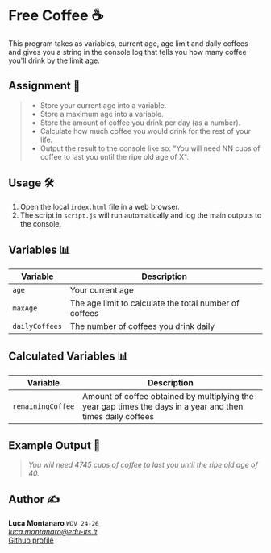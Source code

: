 # Free Coffee ☕️

This program takes as variables, current age, age limit and daily coffees and gives you a string in the console log that tells you how many coffee you'll drink by the limit age.

## Assignment 📝
> - Store your current age into a variable.
> - Store a maximum age into a variable.
> - Store the amount of coffee you drink per day (as a number).
> - Calculate how much coffee you would drink for the rest of your life.
> - Output the result to the console like so: "You will need NN cups of coffee to last you until the ripe old age of X".

## Usage 🛠️

1. Open the local `index.html` file in a web browser.
2. The script in `script.js` will run automatically and log the main outputs to the console.

## Variables 📊

| Variable      | Description                                           |
|---------------|-------------------------------------------------------|
| `age`         | Your current age                                      |
| `maxAge`      | The age limit to calculate the total number of coffees|
| `dailyCoffees`| The number of coffees you drink daily                 |

## Calculated Variables 📊

| Variable        | Description                                                                 |
|-----------------|-----------------------------------------------------------------------------|
| `remainingCoffee`| Amount of coffee obtained by multiplying the year gap times the days in a year and then times daily coffees |

## Example Output 📜

>*You will need 4745 cups of coffee to last you until the ripe old age of 40.*

## Author ✍️

**Luca Montanaro** `WDV 24-26`  
*luca.montanaro@edu-its.it*  
[Github profile](https://github.com/LucaM0nt)